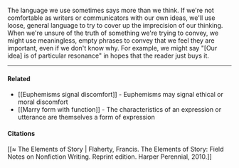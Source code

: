 The language we use sometimes says more than we think. If we're not comfortable as writers or communicators with our own ideas, we'll use loose, general language to try to cover up the imprecision of our thinking. When we're unsure of the truth of something we're trying to convey, we might use meaningless, empty phrases to convey that we feel they are important, even if we don't know why. For example, we might say "\[Our idea\] is of particular resonance" in hopes that the reader just buys it.

---

#### Related

-   [[Euphemisms signal discomfort]] - Euphemisms may signal ethical or moral discomfort
-   [[Marry form with function]] - The characteristics of an expression or utterance are themselves a form of expression

#### Citations

[[≈ The Elements of Story | Flaherty, Francis. The Elements of Story: Field Notes on Nonfiction Writing. Reprint edition. Harper Perennial, 2010.]]